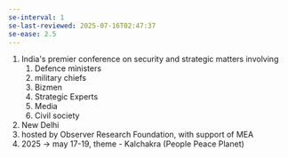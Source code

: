 ```yaml
---
se-interval: 1
se-last-reviewed: 2025-07-16T02:47:37
se-ease: 2.5
---
```

1. India's premier conference on security and strategic matters involving
	1. Defence  ministers
	2. military chiefs
	3. Bizmen
	4. Strategic Experts
	5. Media
	6. Civil society
2. New Delhi
3. hosted by Observer Research Foundation, with support of MEA
4. 2025 -> may 17-19, theme - Kalchakra (People Peace Planet)